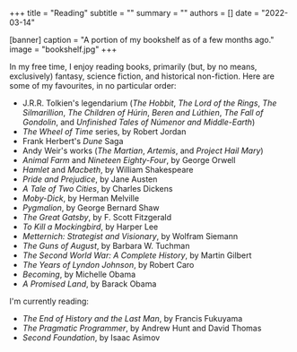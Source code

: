 +++
title = "Reading"
subtitle = ""
summary = ""
authors = []
date = "2022-03-14"

[banner]
  caption = "A portion of my bookshelf as of a few months ago."
  image = "bookshelf.jpg"
+++

In my free time, I enjoy reading books, primarily (but, by no means, exclusively) fantasy, science fiction, and historical non-fiction. Here are some of my favourites, in no particular order:

* J.R.R. Tolkien's legendarium (*The Hobbit*, *The Lord of the Rings*, *The Silmarillion*, *The Children of Húrin*, *Beren and Lúthien*, *The Fall of Gondolin*, and *Unfinished Tales of Númenor and Middle-Earth*)
* *The Wheel of Time* series, by Robert Jordan
* Frank Herbert's *Dune* Saga
* Andy Weir's works (*The Martian*, *Artemis*, and *Project Hail Mary*)
* *Animal Farm* and *Nineteen Eighty-Four*, by George Orwell
* *Hamlet* and *Macbeth*, by William Shakespeare
* *Pride and Prejudice*, by Jane Austen
* *A Tale of Two Cities*, by Charles Dickens
* *Moby-Dick*, by Herman Melville
* *Pygmalion*, by George Bernard Shaw
* *The Great Gatsby*, by F. Scott Fitzgerald
* *To Kill a Mockingbird*, by Harper Lee
* *Metternich: Strategist and Visionary*, by Wolfram Siemann
* *The Guns of August*, by Barbara W. Tuchman
* *The Second World War: A Complete History*, by Martin Gilbert
* *The Years of Lyndon Johnson*, by Robert Caro
* *Becoming*, by Michelle Obama
* *A Promised Land*, by Barack Obama

I'm currently reading:

* *The End of History and the Last Man*, by Francis Fukuyama
* *The Pragmatic Programmer*, by Andrew Hunt and David Thomas
* *Second Foundation*, by Isaac Asimov
